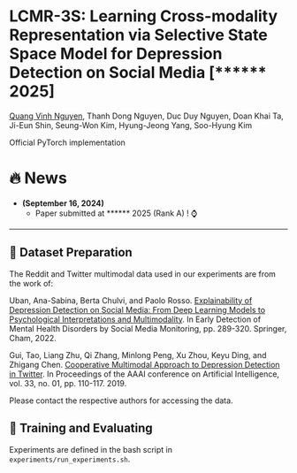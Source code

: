 # **LCMR-3S: Learning Cross-modality Representation via Selective State Space Model for Depression Detection on Social Media [******** 2025]

[Quang Vinh Nguyen](https://github.com/vinhhust2806), 
Thanh Dong Nguyen,
Duc Duy Nguyen,
Doan Khai Ta,
Ji-Eun Shin,
Seung-Won Kim,
Hyung-Jeong Yang,
Soo-Hyung Kim

Official PyTorch implementation

# :fire: News
* **(September 16, 2024)**
  * Paper submitted at ****** 2025 (Rank A) ! ⌚

<hr />

## 🏁 Dataset Preparation

The Reddit and Twitter multimodal data used in our experiments are from the work of:

Uban, Ana-Sabina, Berta Chulvi, and Paolo Rosso. [Explainability of Depression Detection on Social Media: From Deep Learning Models to Psychological Interpretations and Multimodality](https://link.springer.com/chapter/10.1007/978-3-031-04431-1_13). In Early Detection of Mental Health Disorders by Social Media Monitoring, pp. 289-320. Springer, Cham, 2022.

Gui, Tao, Liang Zhu, Qi Zhang, Minlong Peng, Xu Zhou, Keyu Ding, and Zhigang Chen. [Cooperative Multimodal Approach to Depression Detection in Twitter](https://ojs.aaai.org/index.php/AAAI/article/view/3775). In Proceedings of the AAAI conference on Artificial Intelligence, vol. 33, no. 01, pp. 110-117. 2019.

Please contact the respective authors for accessing the data.

## 🚀 Training and Evaluating

Experiments are defined in the bash script in `experiments/run_experiments.sh`.

